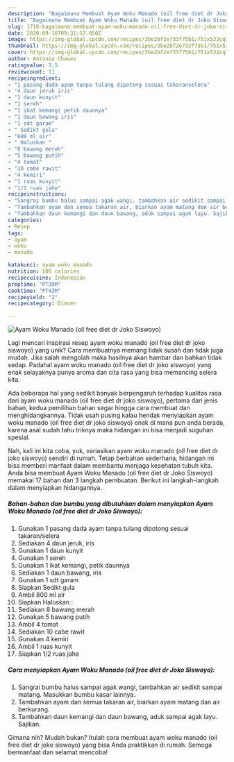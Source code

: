 ```yaml
---
description: "Bagaimana Membuat Ayam Woku Manado (oil free diet dr Joko Siswoyo) Anti Gagal"
title: "Bagaimana Membuat Ayam Woku Manado (oil free diet dr Joko Siswoyo) Anti Gagal"
slug: 1718-bagaimana-membuat-ayam-woku-manado-oil-free-diet-dr-joko-siswoyo-anti-gagal
date: 2020-09-16T09:31:17.050Z
image: https://img-global.cpcdn.com/recipes/3be2bf2e733f75b1/751x532cq70/ayam-woku-manado-oil-free-diet-dr-joko-siswoyo-foto-resep-utama.jpg
thumbnail: https://img-global.cpcdn.com/recipes/3be2bf2e733f75b1/751x532cq70/ayam-woku-manado-oil-free-diet-dr-joko-siswoyo-foto-resep-utama.jpg
cover: https://img-global.cpcdn.com/recipes/3be2bf2e733f75b1/751x532cq70/ayam-woku-manado-oil-free-diet-dr-joko-siswoyo-foto-resep-utama.jpg
author: Antonio Chavez
ratingvalue: 3.5
reviewcount: 11
recipeingredient:
- "1 pasang dada ayam tanpa tulang dipotong sesuai takaranselera"
- "4 daun jeruk iris"
- "1 daun kunyit"
- "1 sereh"
- "1 ikat kemangi petik daunnya"
- "1 daun bawang iris"
- "1 sdt garam"
- " Sedikt gula"
- "800 ml air"
- " Haluskan "
- "8 bawang merah"
- "5 bawang putih"
- "4 tomat"
- "10 cabe rawit"
- "4 kemiri"
- "1 ruas kunyit"
- "1/2 ruas jahe"
recipeinstructions:
- "Sangrai bumbu halus sampai agak wangi, tambahkan air sedikit sampai matang. Masukkan bumbu kasar lainnya."
- "Tambahkan ayam dan semua takaran air, biarkan ayam matang dan air berkurang."
- "Tambahkan daun kemangi dan daun bawang, aduk sampai agak layu. Sajikan."
categories:
- Resep
tags:
- ayam
- woku
- manado

katakunci: ayam woku manado 
nutrition: 105 calories
recipecuisine: Indonesian
preptime: "PT39M"
cooktime: "PT43M"
recipeyield: "2"
recipecategory: Dinner

---
```



![Ayam Woku Manado (oil free diet dr Joko Siswoyo)](https://img-global.cpcdn.com/recipes/3be2bf2e733f75b1/751x532cq70/ayam-woku-manado-oil-free-diet-dr-joko-siswoyo-foto-resep-utama.jpg)

Lagi mencari inspirasi resep ayam woku manado (oil free diet dr joko siswoyo) yang unik? Cara membuatnya memang tidak susah dan tidak juga mudah. Jika salah mengolah maka hasilnya akan hambar dan bahkan tidak sedap. Padahal ayam woku manado (oil free diet dr joko siswoyo) yang enak selayaknya punya aroma dan cita rasa yang bisa memancing selera kita.



Ada beberapa hal yang sedikit banyak berpengaruh terhadap kualitas rasa dari ayam woku manado (oil free diet dr joko siswoyo), pertama dari jenis bahan, kedua pemilihan bahan segar hingga cara membuat dan menghidangkannya. Tidak usah pusing kalau hendak menyiapkan ayam woku manado (oil free diet dr joko siswoyo) enak di mana pun anda berada, karena asal sudah tahu triknya maka hidangan ini bisa menjadi suguhan spesial.


Nah, kali ini kita coba, yuk, variasikan ayam woku manado (oil free diet dr joko siswoyo) sendiri di rumah. Tetap berbahan sederhana, hidangan ini bisa memberi manfaat dalam membantu menjaga kesehatan tubuh kita. Anda bisa membuat Ayam Woku Manado (oil free diet dr Joko Siswoyo) memakai 17 bahan dan 3 langkah pembuatan. Berikut ini langkah-langkah dalam menyiapkan hidangannya.

<!--inarticleads1-->

##### Bahan-bahan dan bumbu yang dibutuhkan dalam menyiapkan Ayam Woku Manado (oil free diet dr Joko Siswoyo):

1. Gunakan 1 pasang dada ayam tanpa tulang dipotong sesuai takaran/selera
1. Sediakan 4 daun jeruk, iris
1. Gunakan 1 daun kunyit
1. Gunakan 1 sereh
1. Gunakan 1 ikat kemangi, petik daunnya
1. Sediakan 1 daun bawang, iris
1. Gunakan 1 sdt garam
1. Siapkan  Sedikt gula
1. Ambil 800 ml air
1. Siapkan  Haluskan :
1. Sediakan 8 bawang merah
1. Gunakan 5 bawang putih
1. Ambil 4 tomat
1. Sediakan 10 cabe rawit
1. Gunakan 4 kemiri
1. Ambil 1 ruas kunyit
1. Siapkan 1/2 ruas jahe




<!--inarticleads2-->

##### Cara menyiapkan Ayam Woku Manado (oil free diet dr Joko Siswoyo):

1. Sangrai bumbu halus sampai agak wangi, tambahkan air sedikit sampai matang. Masukkan bumbu kasar lainnya.
1. Tambahkan ayam dan semua takaran air, biarkan ayam matang dan air berkurang.
1. Tambahkan daun kemangi dan daun bawang, aduk sampai agak layu. Sajikan.




Gimana nih? Mudah bukan? Itulah cara membuat ayam woku manado (oil free diet dr joko siswoyo) yang bisa Anda praktikkan di rumah. Semoga bermanfaat dan selamat mencoba!
